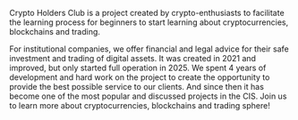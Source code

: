 Crypto Holders Club is a project created by crypto-enthusiasts to facilitate the learning process for beginners to start learning about cryptocurrencies, blockchains and trading.

For institutional companies, we offer financial and legal advice for their safe investment and trading of digital assets.
It was created in 2021 and improved, but only started full operation in 2025. We spent 4 years of development and hard work on the project to create the opportunity to provide the best possible service to our clients.
And since then it has become one of the most popular and discussed projects in the CIS.
Join us to learn more about cryptocurrencies, blockchains and trading sphere!

<!--

**Here are some ideas to get you started:**

🙋‍♀️ A short introduction - what is your organization all about?
🌈 Contribution guidelines - how can the community get involved?
👩‍💻 Useful resources - where can the community find your docs? Is there anything else the community should know?
🍿 Fun facts - what does your team eat for breakfast?
🧙 Remember, you can do mighty things with the power of [Markdown](https://docs.github.com/github/writing-on-github/getting-started-with-writing-and-formatting-on-github/basic-writing-and-formatting-syntax)
-->

